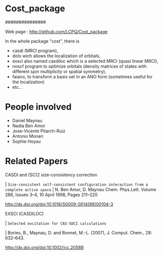 # Cost_package
###############

Web page : http://github.com/LCPQ/Cost_package

In the whole package "cost", there is 
- casdi (MRCI program), 
- dolo wich allows the localization of orbitals,
- exsci also named casdiloc which is a selected MRCI (quasi linear MRCI),
- noscf program to optimize orbitals (density matrices of states with different spin multiplicity or spatial symmetry),
- faiano, to transform a basis set in an ANO form (sometimes useful for the localization)
- etc...

  
People involved
===============

* Daniel Maynau
* Nadia Ben Amor
* Jose-Vicente Pitarch-Ruiz
* Antonio Monari
* Sophie Hoyau

Related Papers
==============

CASDI and (SC)2 size-consistency correction

| `Size-consistent self-consistent configuration interaction from a complete active space`
| N. Ben Amor, D. Maynau Chem. Phys.Lett. Volume 286, Issues 3–4, 10 April 1998, Pages 211–220

<http://dx.doi.org/doi:10.1016/S0009-2614(98)00104-3>


EXSCI (CASDILOC) 

| `Selected excitation for CAS-SDCI calculations`

| Bories, B., Maynau, D. and Bonnet, M.-L. (2007), J. Comput. Chem., 28: 632–643.

<http://dx.doi.org/doi:10.1002/jcc.20588> 

